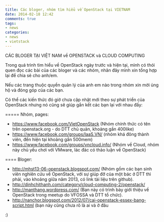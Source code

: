 ```yaml
---
title: Các bloger, nhóm tìm hiểu về OpenStack tại VIETNAM
date: 2014-02-18 12:42
comments: true
tags:
- news
categories:
- news
- vietstack
---
```

CÁC BLOGER TẠI VIỆT NAM về OPENSTACK và CLOUD COMPUTING

Trong quá trình tìm hiểu về OpenStack ngày trước và hiện tại, mình có thói quen đọc các bài của các bloger và các nhóm, nhân đây mình xin tổng hợp lại để chia sẻ cho anh/em.

Nếu các trang thuộc quyền quản lý của anh em nào trong nhóm xin mời ủng hộ và đóng góp của các bạn.<!--more-->

Có thể các kiến thức đó giờ chưa cập nhật mới theo sự phát triển của OpenStack nhưng nó cũng sẽ giúp gắn kết các bạn lại với nhau đấy:

=====
Nhóm, pages:
- https://www.facebook.com/VietOpenStack (Nhóm chính thức có tên trên openstack.org - do DTT chủ quản, khoảng gần 400like)
- https://www.facebook.com/groups/IaaS.VN/ (nhóm khá đông thành viên, đến hiện tại khoảng gần 500mem)
- https://www.facebook.com/groups/vncloud.info/ (Nhóm về Cloud, nhóm này chủ yếu chơi với VMware, lác đác có thảo luận về OpenStack)

====
Bloger:

- http://mhst13-06-openstack.blogspot.com/ (Nhóm gồm các bạn sinh viên nghiên cứu về OpenStack, với sự giúp đỡ của một bác ở DTT thì phải, vào khoảng giữa năm 2013, có link tài liệu trên github).
- http://dinhchithanh.com/category/cloud-computing-2/openstack/
- http://manthang.wordpress.com/ (Bạn này có trình bày giới thiệu về OpenStack trong meetup do VFOSSA và DTT tổ chức).
- http://nanchor.blogspot.com/2012/07/cai-openstack-essex-bang-script.html (bạn này cũng chưa rõ là ai và ở đâu

:)
